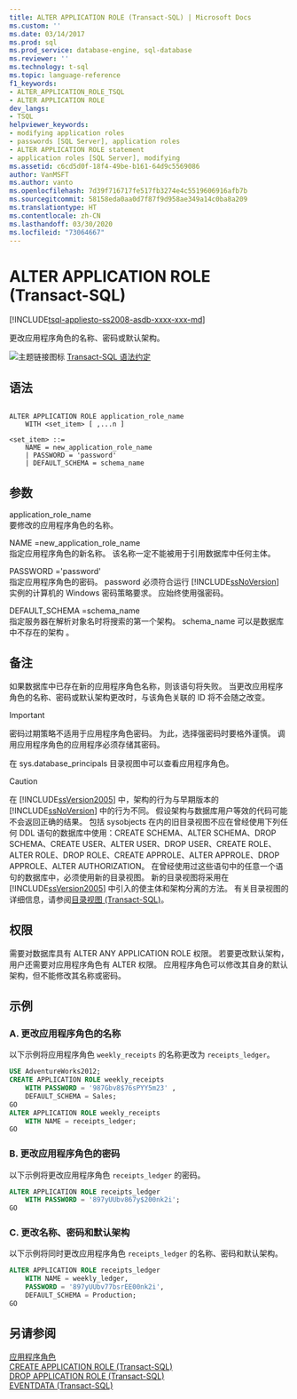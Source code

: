 ```yaml
---
title: ALTER APPLICATION ROLE (Transact-SQL) | Microsoft Docs
ms.custom: ''
ms.date: 03/14/2017
ms.prod: sql
ms.prod_service: database-engine, sql-database
ms.reviewer: ''
ms.technology: t-sql
ms.topic: language-reference
f1_keywords:
- ALTER_APPLICATION_ROLE_TSQL
- ALTER APPLICATION ROLE
dev_langs:
- TSQL
helpviewer_keywords:
- modifying application roles
- passwords [SQL Server], application roles
- ALTER APPLICATION ROLE statement
- application roles [SQL Server], modifying
ms.assetid: c6cd5d0f-18f4-49be-b161-64d9c5569086
author: VanMSFT
ms.author: vanto
ms.openlocfilehash: 7d39f716717fe517fb3274e4c5519606916afb7b
ms.sourcegitcommit: 58158eda0aa0d7f87f9d958ae349a14c0ba8a209
ms.translationtype: HT
ms.contentlocale: zh-CN
ms.lasthandoff: 03/30/2020
ms.locfileid: "73064667"
---
```

# <a name="alter-application-role-transact-sql"></a>ALTER APPLICATION ROLE (Transact-SQL)
[!INCLUDE[tsql-appliesto-ss2008-asdb-xxxx-xxx-md](../../includes/tsql-appliesto-ss2008-asdb-xxxx-xxx-md.md)]

  更改应用程序角色的名称、密码或默认架构。  
  
 ![主题链接图标](../../database-engine/configure-windows/media/topic-link.gif "“主题链接”图标") [Transact-SQL 语法约定](../../t-sql/language-elements/transact-sql-syntax-conventions-transact-sql.md)  
  
## <a name="syntax"></a>语法  
  
```  
  
ALTER APPLICATION ROLE application_role_name   
    WITH <set_item> [ ,...n ]  
  
<set_item> ::=   
    NAME = new_application_role_name   
    | PASSWORD = 'password'  
    | DEFAULT_SCHEMA = schema_name  
```  
  
## <a name="arguments"></a>参数  
 application_role_name   
 要修改的应用程序角色的名称。  
  
 NAME =new_application_role_name   
 指定应用程序角色的新名称。 该名称一定不能被用于引用数据库中任何主体。  
  
 PASSWORD ='password'   
 指定应用程序角色的密码。 password 必须符合运行 [!INCLUDE[ssNoVersion](../../includes/ssnoversion-md.md)] 实例的计算机的 Windows 密码策略要求。 应始终使用强密码。  
  
 DEFAULT_SCHEMA =schema_name   
 指定服务器在解析对象名时将搜索的第一个架构。 schema_name 可以是数据库中不存在的架构  。  
  
## <a name="remarks"></a>备注  
 如果数据库中已存在新的应用程序角色名称，则该语句将失败。 当更改应用程序角色的名称、密码或默认架构更改时，与该角色关联的 ID 将不会随之改变。  
  
> [!IMPORTANT]  
>  密码过期策略不适用于应用程序角色密码。 为此，选择强密码时要格外谨慎。 调用应用程序角色的应用程序必须存储其密码。  
  
 在 sys.database_principals 目录视图中可以查看应用程序角色。  
  
> [!CAUTION]  
>  在 [!INCLUDE[ssVersion2005](../../includes/ssversion2005-md.md)] 中，架构的行为与早期版本的 [!INCLUDE[ssNoVersion](../../includes/ssnoversion-md.md)] 中的行为不同。 假设架构与数据库用户等效的代码可能不会返回正确的结果。 包括 sysobjects 在内的旧目录视图不应在曾经使用下列任何 DDL 语句的数据库中使用：CREATE SCHEMA、ALTER SCHEMA、DROP SCHEMA、CREATE USER、ALTER USER、DROP USER、CREATE ROLE、ALTER ROLE、DROP ROLE、CREATE APPROLE、ALTER APPROLE、DROP APPROLE、ALTER AUTHORIZATION。 在曾经使用过这些语句中的任意一个语句的数据库中，必须使用新的目录视图。 新的目录视图将采用在 [!INCLUDE[ssVersion2005](../../includes/ssversion2005-md.md)] 中引入的使主体和架构分离的方法。 有关目录视图的详细信息，请参阅[目录视图 (Transact-SQL)](../../relational-databases/system-catalog-views/catalog-views-transact-sql.md)。  
  
## <a name="permissions"></a>权限  
 需要对数据库具有 ALTER ANY APPLICATION ROLE 权限。 若要更改默认架构，用户还需要对应用程序角色有 ALTER 权限。 应用程序角色可以修改其自身的默认架构，但不能修改其名称或密码。  
  
## <a name="examples"></a>示例  
  
### <a name="a-changing-the-name-of-application-role"></a>A. 更改应用程序角色的名称  
 以下示例将应用程序角色 `weekly_receipts` 的名称更改为 `receipts_ledger`。  
  
```sql  
USE AdventureWorks2012;  
CREATE APPLICATION ROLE weekly_receipts   
    WITH PASSWORD = '987Gbv8$76sPYY5m23' ,   
    DEFAULT_SCHEMA = Sales;  
GO  
ALTER APPLICATION ROLE weekly_receipts   
    WITH NAME = receipts_ledger;  
GO  
```  
  
### <a name="b-changing-the-password-of-application-role"></a>B. 更改应用程序角色的密码  
 以下示例将更改应用程序角色 `receipts_ledger` 的密码。  
  
```sql  
ALTER APPLICATION ROLE receipts_ledger   
    WITH PASSWORD = '897yUUbv867y$200nk2i';  
GO  
```  
  
### <a name="c-changing-the-name-password-and-default-schema"></a>C. 更改名称、密码和默认架构  
 以下示例将同时更改应用程序角色 `receipts_ledger` 的名称、密码和默认架构。  
  
```sql  
ALTER APPLICATION ROLE receipts_ledger   
    WITH NAME = weekly_ledger,   
    PASSWORD = '897yUUbv77bsrEE00nk2i',   
    DEFAULT_SCHEMA = Production;  
GO  
```  
  
## <a name="see-also"></a>另请参阅  
 [应用程序角色](../../relational-databases/security/authentication-access/application-roles.md)   
 [CREATE APPLICATION ROLE (Transact-SQL)](../../t-sql/statements/create-application-role-transact-sql.md)   
 [DROP APPLICATION ROLE (Transact-SQL)](../../t-sql/statements/drop-application-role-transact-sql.md)   
 [EVENTDATA (Transact-SQL)](../../t-sql/functions/eventdata-transact-sql.md)  
  
  
